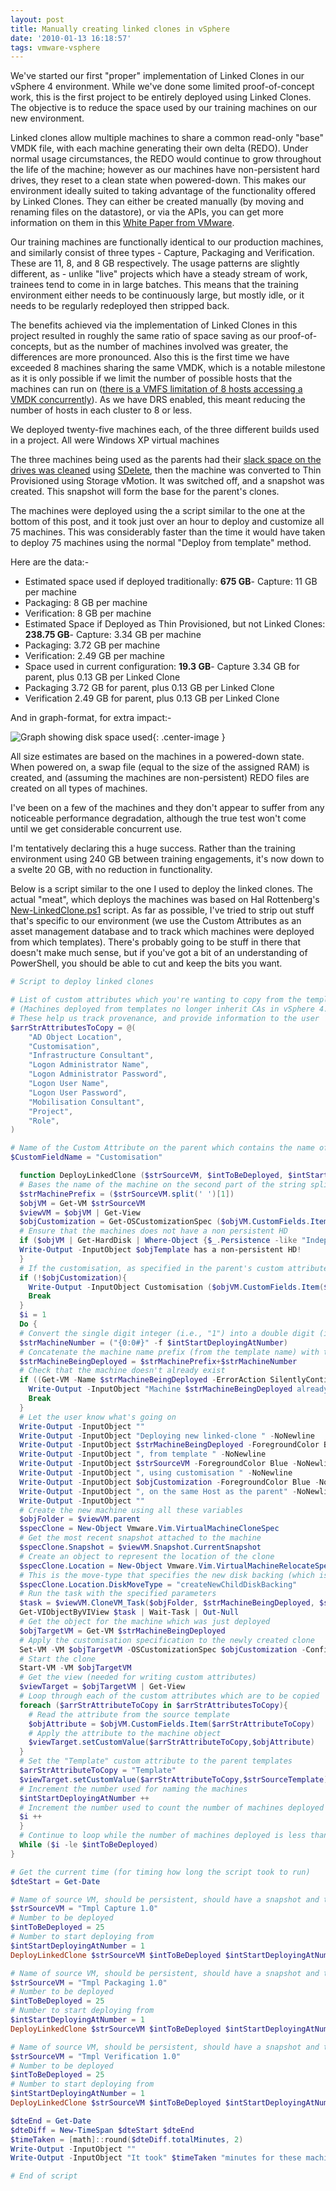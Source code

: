 ```yaml
---
layout: post
title: Manually creating linked clones in vSphere
date: '2010-01-13 16:18:57'
tags: vmware-vsphere
---
```



We've started our first "proper" implementation of Linked Clones in our vSphere 4 environment. While we've done some limited proof-of-concept work, this is the first project to be entirely deployed using Linked Clones. The objective is to reduce the space used by our training machines on our new environment.

Linked clones allow multiple machines to share a common read-only "base" VMDK file, with each machine generating their own delta (REDO). Under normal usage circumstances, the REDO would continue to grow throughout the life of the machine; however as our machines have non-persistent hard drives, they reset to a clean state when powered-down. This makes our environment ideally suited to taking advantage of the functionality offered by Linked Clones. They can either be created manually (by moving and renaming files on the datastore), or via the APIs, you can get more information on them in this [White Paper from VMware](http://www.vmware.com/support/developer/vc-sdk/linked_vms_note.pdf).

Our training machines are functionally identical to our production machines, and similarly consist of three types  - Capture, Packaging and Verification. These are 11, 8, and 8 GB respectively. The usage patterns are slightly different, as  - unlike "live" projects which have a steady stream of work, trainees tend to come in in large batches. This means that the training environment either needs to be continuously large, but mostly idle, or it needs to be regularly redeployed then stripped back.

The benefits achieved via the implementation of Linked Clones in this project resulted in roughly the same ratio of space saving as our proof-of-concepts, but as the number of machines involved was greater, the differences are more pronounced. Also this is the first time we have exceeded 8 machines sharing the same VMDK, which is a notable milestone as it is only possible if we limit the number of possible hosts that the machines can run on ([there is a VMFS limitation of 8 hosts accessing a VMDK concurrently](http://kb.vmware.com/selfservice/microsites/search.do?language=en_US&cmd=displayKC&externalId=1003319)). As we have DRS enabled, this meant reducing the number of hosts in each cluster to 8 or less.

We deployed twenty-five machines each, of  the three different builds used in a project. All were Windows XP virtual machines

The three machines being used as the parents had their [slack space on the drives was cleaned](http://ben.neise.co.uk/2009/10/28/using-sdelete-to-maximise-the-amount-of-disk-space-reclaimed-during-conversion-to-thin-provisioned-disks.html) using [SDelete](http://technet.microsoft.com/en-us/sysinternals/bb897443.aspx), then the machine was converted to Thin Provisioned using Storage vMotion. It was switched off, and a snapshot was created. This snapshot will form the base for the parent's clones.

The machines were deployed using the a script similar to the one at the bottom of this post, and it took just over an hour to deploy and customize all 75 machines. This was considerably faster than the time it would have taken to deploy 75 machines using the normal "Deploy from template"  method.

Here are the data:-

- Estimated space used if deployed traditionally: **675 GB**- Capture: 11 GB per machine
- Packaging: 8 GB per machine
- Verification: 8 GB per machine
- Estimated Space if Deployed as Thin Provisioned, but not Linked Clones: **238.75 GB**- Capture: 3.34 GB per machine
- Packaging: 3.72 GB per machine
- Verification: 2.49 GB per machine
- Space used in current configuration: **19.3 GB**- Capture 3.34 GB for parent, plus 0.13 GB per Linked Clone
- Packaging 3.72 GB for parent, plus 0.13 GB per Linked Clone
- Verification 2.49 GB for parent, plus 0.13 GB per Linked Clone

And in graph-format, for extra impact:-

![Graph showing disk space used](/assets/post-images/2010-01-13-disk-space-used.png){: .center-image }

All size estimates are based on the machines in a powered-down state. When powered on, a swap file (equal to the size of the assigned RAM) is created, and (assuming the machines are non-persistent) REDO files are created on all types of machines.

I've been on a few of the machines and they don't appear to suffer from any noticeable performance degradation, although the true test won't come until we get considerable concurrent use.

I'm tentatively declaring this a huge success. Rather than the training environment using 240 GB between training engagements, it's now down to a svelte 20 GB, with no reduction in functionality.

Below is a script similar to the one I used to deploy the linked clones. The actual "meat", which deploys the machines was based on Hal Rottenberg's [New-LinkedClone.ps1](http://poshcode.org/1549) script. As far as possible, I've tried to strip out stuff that's specific to our environment (we use the Custom Attributes as an asset management database and to track which machines were deployed from which templates). There's probably going to be stuff in there that doesn't make much sense, but if you've got a bit of an understanding of PowerShell, you should be able to cut and keep the bits you want.

```powershell
# Script to deploy linked clones

# List of custom attributes which you're wanting to copy from the template or parent to the newly created machine
# (Machines deployed from templates no longer inherit CAs in vSphere 4.0)
# These help us track provenance, and provide information to the user
$arrStrAttributesToCopy = @(
    "AD Object Location",
    "Customisation",
    "Infrastructure Consultant",
    "Logon Administrator Name",
    "Logon Administrator Password",
    "Logon User Name",
    "Logon User Password",
    "Mobilisation Consultant",
    "Project",
    "Role",
)

# Name of the Custom Attribute on the parent which contains the name of the customisation to use
$CustomFieldName = "Customisation"

  function DeployLinkedClone ($strSourceVM, $intToBeDeployed, $intStartDeployingAtNumber, $CustomFieldName){
  # Bases the name of the machine on the second part of the string split by spaces. This assumes that the template follows the standard naming convention of "Tmpl [Name] x.x"
  $strMachinePrefix = ($strSourceVM.split(' ')[1])
  $objVM = Get-VM $strSourceVM
  $viewVM = $objVM | Get-View
  $objCustomization = Get-OSCustomizationSpec ($objVM.CustomFields.Item($CustomFieldName))
  # Ensure that the machines does not have a non persistent HD
  if ($objVM | Get-HardDisk | Where-Object {$_.Persistence -like "IndependentNonPersistent"}){
  Write-Output -InputObject $objTemplate has a non-persistent HD!
  }
  # If the customisation, as specified in the parent's custom attribute does not exist, then quit.
  if (!$objCustomization){
    Write-Output -InputObject Customisation ($objVM.CustomFields.Item($CustomFieldName)) not found. Exiting.
    Break
  }
  $i = 1
  Do {
  # Convert the single digit integer (i.e., "1") into a double digit (i.e., "01")
  $strMachineNumber = ("{0:0#}" -f $intStartDeployingAtNumber)
  # Concatenate the machine name prefix (from the template name) with the double-digit integer, which is incrememted on each loop
  $strMachineBeingDeployed = $strMachinePrefix+$strMachineNumber
  # Check that the machine doesn't already exist
  if ((Get-VM -Name $strMachineBeingDeployed -ErrorAction SilentlyContinue)){
    Write-Output -InputObject "Machine $strMachineBeingDeployed already exists!"
    Break
  }
  # Let the user know what's going on
  Write-Output -InputObject ""
  Write-Output -InputObject "Deploying new linked-clone " -NoNewline
  Write-Output -InputObject $strMachineBeingDeployed -ForegroundColor Blue -NoNewline
  Write-Output -InputObject ", from template " -NoNewline
  Write-Output -InputObject $strSourceVM -ForegroundColor Blue -NoNewline
  Write-Output -InputObject ", using customisation " -NoNewline
  Write-Output -InputObject $objCustomization -ForegroundColor Blue -NoNewline
  Write-Output -InputObject ", on the same Host as the parent" -NoNewline
  Write-Output -InputObject ""
  # Create the new machine using all these variables
  $objFolder = $viewVM.parent
  $specClone = New-Object Vmware.Vim.VirtualMachineCloneSpec
  # Get the most recent snapshot attached to the machine
  $specClone.Snapshot = $viewVM.Snapshot.CurrentSnapshot
  # Create an object to represent the location of the clone
  $specClone.Location = New-Object Vmware.Vim.VirtualMachineRelocateSpec
  # This is the move-type that specifies the new disk backing (which is the bit that makes a linked clone)
  $specClone.Location.DiskMoveType = "createNewChildDiskBacking"
  # Run the task with the specified parameters
  $task = $viewVM.CloneVM_Task($objFolder, $strMachineBeingDeployed, $specClone)
  Get-VIObjectByVIView $task | Wait-Task | Out-Null
  # Get the object for the machine which was just deployed
  $objTargetVM = Get-VM $strMachineBeingDeployed
  # Apply the customisation specification to the newly created clone
  Set-VM -VM $objTargetVM -OSCustomizationSpec $objCustomization -Confirm:$false
  # Start the clone
  Start-VM -VM $objTargetVM
  # Get the view (needed for writing custom attributes)
  $viewTarget = $objTargetVM | Get-View
  # Loop through each of the custom attributes which are to be copied
  foreach ($arrStrAttributeToCopy in $arrStrAttributesToCopy){
    # Read the attribute from the source template
    $objAttribute = $objVM.CustomFields.Item($arrStrAttributeToCopy)
    # Apply the attribute to the machine object
    $viewTarget.setCustomValue($arrStrAttributeToCopy,$objAttribute)
  }
  # Set the "Template" custom attribute to the parent templates
  $arrStrAttributeToCopy = "Template"
  $viewTarget.setCustomValue($arrStrAttributeToCopy,$strSourceTemplate)
  # Increment the number used for naming the machines
  $intStartDeployingAtNumber ++
  # Increment the number used to count the number of machines deployed
  $i ++
  }
  # Continue to loop while the number of machines deployed is less than the number required
  While ($i -le $intToBeDeployed)
}

# Get the current time (for timing how long the script took to run)
$dteStart = Get-Date

# Name of source VM, should be persistent, should have a snapshot and the customisation specified in the nominated custom attribute
$strSourceVM = "Tmpl Capture 1.0"
# Number to be deployed
$intToBeDeployed = 25
# Number to start deploying from
$intStartDeployingAtNumber = 1
DeployLinkedClone $strSourceVM $intToBeDeployed $intStartDeployingAtNumber $CustomFieldName

# Name of source VM, should be persistent, should have a snapshot and the customisation specified in the nominated custom attribute
$strSourceVM = "Tmpl Packaging 1.0"
# Number to be deployed
$intToBeDeployed = 25
# Number to start deploying from
$intStartDeployingAtNumber = 1
DeployLinkedClone $strSourceVM $intToBeDeployed $intStartDeployingAtNumber $CustomFieldName

# Name of source VM, should be persistent, should have a snapshot and the customisation specified in the nominated custom attribute
$strSourceVM = "Tmpl Verification 1.0"
# Number to be deployed
$intToBeDeployed = 25
# Number to start deploying from
$intStartDeployingAtNumber = 1
DeployLinkedClone $strSourceVM $intToBeDeployed $intStartDeployingAtNumber $CustomFieldName

$dteEnd = Get-Date
$dteDiff = New-TimeSpan $dteStart $dteEnd
$timeTaken = [math]::round($dteDiff.totalMinutes, 2)
Write-Output -InputObject ""
Write-Output -InputObject "It took" $timeTaken "minutes for these machines to deploy"

# End of script
```


